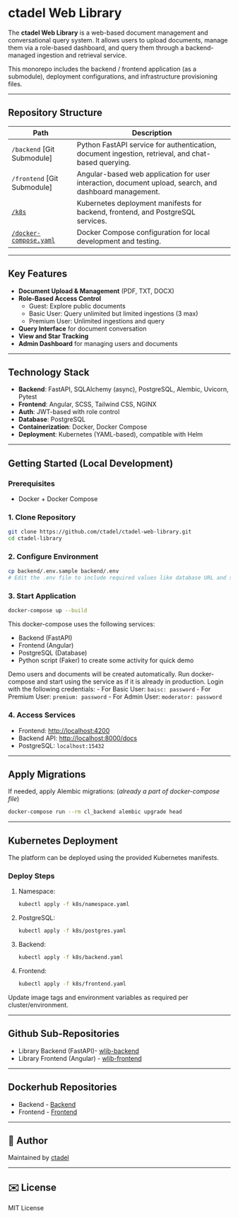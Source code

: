 # ctadel Web Library

The **ctadel Web Library** is a web-based document management and conversational query system. It allows users to upload documents, manage them via a role-based dashboard, and query them through a backend-managed ingestion and retrieval service.

This monorepo includes the backend / frontend application (as a submodule), deployment configurations, and infrastructure provisioning files.

---

## Repository Structure

| Path | Description |
|------|-------------|
| `/backend` [Git Submodule] | Python FastAPI service for authentication, document ingestion, retrieval, and chat-based querying. |
| `/frontend` [Git Submodule] | Angular-based web application for user interaction, document upload, search, and dashboard management. |
| [`/k8s`](./k8s) | Kubernetes deployment manifests for backend, frontend, and PostgreSQL services. |
| [`/docker-compose.yaml`](./docker-compose.yaml) | Docker Compose configuration for local development and testing.

---

## Key Features

- **Document Upload & Management** (PDF, TXT, DOCX)
- **Role-Based Access Control**
  - Guest: Explore public documents
  - Basic User: Query unlimited but limited ingestions (3 max)
  - Premium User: Unlimited ingestions and query
- **Query Interface** for document conversation
- **View and Star Tracking**
- **Admin Dashboard** for managing users and documents

---

## Technology Stack

- **Backend**: FastAPI, SQLAlchemy (async), PostgreSQL, Alembic, Uvicorn, Pytest
- **Frontend**: Angular, SCSS, Tailwind CSS, NGINX
- **Auth**: JWT-based with role control
- **Database**: PostgreSQL
- **Containerization**: Docker, Docker Compose
- **Deployment**: Kubernetes (YAML-based), compatible with Helm

---

## Getting Started (Local Development)

### Prerequisites

- Docker + Docker Compose

### 1. Clone Repository

```bash
git clone https://github.com/ctadel/ctadel-web-library.git
cd ctadel-library
```

### 2. Configure Environment

```bash
cp backend/.env.sample backend/.env
# Edit the .env file to include required values like database URL and secrets.
```

### 3. Start Application

```bash
docker-compose up --build
```

This docker-compose uses the following services:
 - Backend (FastAPI)
 - Frontend (Angular)
 - PostgreSQL (Database)
 - Python script (Faker) to create some activity for quick demo

 Demo users and documents will be created automatically.
 Run docker-compose and start using the service as if it is already in production.
 Login with the following credentials:
    - For Basic User: `baisc: password`
    - For Premium User: `premium: password`
    - For Admin User: `moderator: password`


### 4. Access Services

- Frontend: [http://localhost:4200](http://localhost:4200)
- Backend API: [http://localhost:8000/docs](http://localhost:8000/docs)
- PostgreSQL: `localhost:15432`

---

## Apply Migrations

If needed, apply Alembic migrations:
(*already a part of docker-compose file*)

```bash
docker-compose run --rm cl_backend alembic upgrade head
```

---

## Kubernetes Deployment

The platform can be deployed using the provided Kubernetes manifests.

### Deploy Steps

1. Namespace:
   ```bash
   kubectl apply -f k8s/namespace.yaml
   ```

2. PostgreSQL:
   ```bash
   kubectl apply -f k8s/postgres.yaml
   ```

3. Backend:
   ```bash
   kubectl apply -f k8s/backend.yaml
   ```

4. Frontend:
   ```bash
   kubectl apply -f k8s/frontend.yaml
   ```

Update image tags and environment variables as required per cluster/environment.

---

## Github Sub-Repositories

- Library Backend (FastAPI)- [wlib-backend](https://github.com/ctadel/wlib-backend)
- Library Frontend (Angular) - [wlib-frontend](https://github.com/ctadel/wlib-frontend)

---

## Dockerhub Repositories

- Backend - [Backend](https://hub.docker.com/r/ctadel/backend-library)
- Frontend - [Frontend](https://hub.docker.com/r/ctadel/frontend-library)

---

## 👤 Author

Maintained by [ctadel](https://github.com/ctadel)

---

## ✉️ License

MIT License
